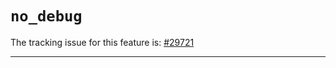 # `no_debug`

The tracking issue for this feature is: [#29721]

[#29721]: https://github.com/rust-lang/rust/issues/29721

------------------------



